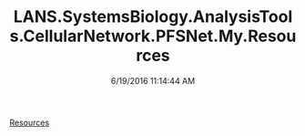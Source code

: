 ﻿---
title: LANS.SystemsBiology.AnalysisTools.CellularNetwork.PFSNet.My.Resources
date: 6/19/2016 11:14:44 AM
---

[Resources](T-LANS.SystemsBiology.AnalysisTools.CellularNetwork.PFSNet.My.Resources.Resources.html)
